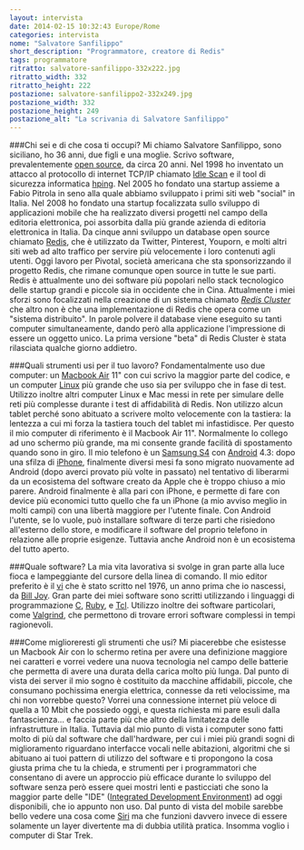 ```yaml
---
layout: intervista
date: 2014-02-15 10:32:43 Europe/Rome
categories: intervista
nome: "Salvatore Sanfilippo"
short_description: "Programmatore, creatore di Redis"
tags: programmatore
ritratto: salvatore-sanfilippo-332x222.jpg
ritratto_width: 332
ritratto_height: 222
postazione: salvatore-sanfilippo2-332x249.jpg
postazione_width: 332
postazione_height: 249
postazione_alt: "La scrivania di Salvatore Sanfilippo"
---
```



###Chi sei e di che cosa ti occupi?
Mi chiamo Salvatore Sanfilippo, sono siciliano, ho 36 anni, due figli e una moglie. Scrivo software, prevalentemente [open source][1], da circa 20 anni. Nel 1998 ho inventato un attacco al protocollo di internet TCP/IP chiamato [Idle Scan][idlescan] e il tool di sicurezza informatica [hping][hping]. Nel 2005 ho fondato una startup assieme a Fabio Pitrola in seno alla quale abbiamo sviluppato i primi siti web "social" in Italia. Nel 2008 ho fondato una startup focalizzata sullo sviluppo di applicazioni mobile che ha realizzato diversi progetti nel campo della editoria elettronica, poi assorbita dalla più grande azienda di editoria elettronica in Italia. Da cinque anni sviluppo un database open source chiamato [Redis][redis], che è utilizzato da Twitter, Pinterest, Youporn, e molti altri siti web ad alto traffico per servire più velocemente i loro contenuti agli utenti. Oggi lavoro per Pivotal, società americana che sta sponsorizzando il progetto Redis, che rimane comunque open source in tutte le sue parti. Redis è attualmente uno dei software più popolari nello stack tecnologico delle startup grandi e piccole sia in occidente che in Cina. Attualmente i miei sforzi sono focalizzati nella creazione di un sistema chiamato *[Redis Cluster][rediscluster]* che altro non è che una implementazione di Redis che opera come un "sistema distribuito". In parole polvere il database viene eseguito su tanti computer simultaneamente, dando però alla applicazione l'impressione di essere un oggetto unico. La prima versione "beta" di Redis Cluster è stata rilasciata qualche giorno addietro.

###Quali strumenti usi per il tuo lavoro?
Fondamentalmente uso due computer: un [Macbook Air][mba] 11" con cui scrivo la maggior parte del codice, e un computer [Linux][gnulinux] più grande che uso sia per sviluppo che in fase di test. Utilizzo inoltre altri computer Linux e Mac messi in rete per simulare delle reti più complesse durante i test di affidabilità di Redis. Non utilizzo alcun tablet perché sono abituato a scrivere molto velocemente con la tastiera: la lentezza a cui mi forza la tastiera touch del tablet mi infastidisce. Per questo il mio computer di riferimento è il Macbook Air 11". Normalmente lo collego ad uno schermo più grande, ma mi consente grande facilità di spostamento quando sono in giro. Il mio telefono è un [Samsung S4][s4] con [Android][android] 4.3: dopo una sfilza di [iPhone][iphone], finalmente diversi mesi fa sono migrato nuovamente ad Android (dopo averci provato più volte in passato) nel tentativo di liberarmi da un ecosistema del software creato da Apple che è troppo chiuso a mio parere. Android finalmente è alla pari con iPhone, e permette di fare con device più economici tutto quello che fa un iPhone (a mio avviso meglio in molti campi) con una libertà maggiore per l'utente finale. Con Android l'utente, se lo vuole, può installare software di terze parti che risiedono all'esterno dello store, e modificare il software del proprio telefono in relazione alle proprie esigenze. Tuttavia anche Android non è un ecosistema del tutto aperto.

###Quale software?
La mia vita lavorativa si svolge in gran parte alla luce fioca e lampeggiante del cursore della linea di comando. Il mio editor preferito è il [vi][vi] che è stato scritto nel 1976, un anno prima che io nascessi, da [Bill Joy][joy]. Gran parte dei miei software sono scritti utilizzando i linguaggi di programmazione [C][clang], [Ruby][ruby], e [Tcl][tcl]. Utilizzo inoltre dei software particolari, come [Valgrind][valgrind], che permettono di trovare errori software complessi in tempi ragionevoli.

###Come miglioreresti gli strumenti che usi?
Mi piacerebbe che esistesse un Macbook Air con lo schermo retina per avere una definizione maggiore nei caratteri e vorrei vedere una nuova tecnologia nel campo delle batterie che permetta di avere una durata della carica molto più lunga. Dal punto di vista dei server il mio sogno è costituito da macchine affidabili, piccole, che consumano pochissima energia elettrica, connesse da reti velocissime, ma chi non vorrebbe questo? Vorrei una connessione internet più veloce di quella a 10 Mbit che possiedo oggi, e questa richiesta mi pare esuli dalla fantascienza... e faccia parte più che altro della limitatezza delle infrastrutture in Italia. Tuttavia dal mio punto di vista i computer sono fatti molto di più dal software che dall'hardware, per cui i miei più grandi sogni di miglioramento riguardano interfacce vocali nelle abitazioni, algoritmi che si abituano ai tuoi pattern di utilizzo del software e ti propongono la cosa giusta prima che tu la chieda, e strumenti per i programmatori che consentano di avere un approccio più efficace durante lo sviluppo del software senza però essere quei mostri lenti e pasticciati che sono la maggior parte delle "IDE" ([Integrated Development Environment][ide]) ad oggi disponibili, che io appunto non uso. Dal punto di vista del mobile sarebbe bello vedere una cosa come [Siri][siri] ma che funzioni davvero invece di essere solamente un layer divertente ma di dubbia utilità pratica. Insomma voglio i computer di Star Trek.


[1]: http://it.wikipedia.org/wiki/Open_source "Wikipedia: Open source"
[idlescan]: http://en.wikipedia.org/wiki/Idle_scan "Wikipedia: Idle Scan"
[hping]: http://en.wikipedia.org/wiki/Hping "Wikipedia: Hping"
[redis]: http://redis.io "Redis is an open source, BSD licensed, advanced key-value store."
[rediscluster]: http://redis.io/topics/cluster-tutorial "Redis Cluster provides a way to run a Redis installation where data is automatically sharded across multiple Redis nodes."
[mba]: www.apple.com/it/macbook-air/‎ "Apple MacBook Air"
[gnulinux]: https://www.gnu.org/gnu/linux-and-gnu.it.html "Linux e il sistema GNU, di Richard Stallman."
[android]: http://www.android.com/
[iphone]: https://www.apple.com/it/iphone/
[s4]: www.samsung.com/Samsung+Galaxy+S+4 "Samsung S4"
[vi]: http://en.wikipedia.org/wiki/Vi "Wikipedia EN: vi"
[joy]: http://en.wikipedia.org/wiki/Bill_Joy "Wikipedia EN: Billy Joy"
[clang]: http://it.wikiversity.org/wiki/Linguaggio_C "Wikiversity: Linguaggio C"
[ruby]: https://www.ruby-lang.org/it/ "Il linguaggio di programmazione Ruby"
[tcl]: https://it.wikipedia.org/wiki/Tcl "Wikipedia: Tcl"
[valgrind]: http://valgrind.org "Valgrind is an instrumentation framework for building dynamic analysis tools."
[siri]: http://www.apple.com/it/ios/siri/ "Siri: l'interfaccia a comando vocale di Apple."
[ide]: https://it.wikipedia.org/wiki/Integrated_development_environment "Wikipedia: ambiente di sviluppo integrato"
